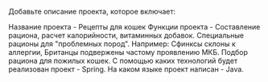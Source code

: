 Добавьте описание проекта, которое включает:

Название проекта - Рецепты для кошек
Функции проекта - Составление рациона, расчет калорийности, 
витаминных добавок. Специальные рационы для "проблемных пород". 
Например: Сфинксы склоны к аллергии, Британцы подвержены частому проявлению МКБ.
Подбор рациона для пожилых кошек.
С помощью каких технологий будет реализован проект - Spring.
На каком языке проект написан - Java.